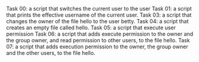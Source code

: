 Task 00: a script that switches the current user to the user
Task 01: a script that prints the effective username of the current user.
Task 03: a script that changes the owner of the file hello to the user betty.
Task 04: a script that creates an empty file called hello.
Task 05: a script that execute user permission
Task 06:  a script that adds execute permission to the owner and the group owner, and read permission to other users, to the file hello.
Task 07: a script that adds execution permission to the owner, the group owner and the other users, to the file hello.
